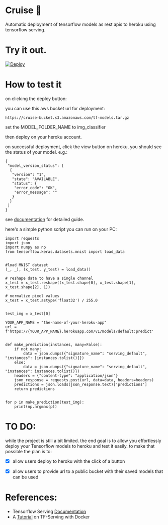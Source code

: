 # Cruise :rocket:

Automatic deployment of tensorflow models as rest apis to heroku using tensorflow serving.

# Try it out.

[![Deploy](https://www.herokucdn.com/deploy/button.svg)](https://heroku.com/deploy?template=https://github.com/JesuFemi-O/Cruise)

# How to test it

on clicking the deploy button:

you can use this aws bucket url for deployment:

```
https://cruise-bucket.s3.amazonaws.com/tf-models.tar.gz
```

set the MODEL_FOLDER_NAME to img_classifier

then deploy on your heroku account.

on successful deployment, click the view button on heroku, you should see the status of your model. e.g.:

```
{
 "model_version_status": [
  {
   "version": "1",
   "state": "AVAILABLE",
   "status": {
    "error_code": "OK",
    "error_message": ""
   }
  }
 ]
}

```

see [documentation](https://github.com/JesuFemi-O/Cruise/blob/main/documentation.md) for detailed guide.

here's a simple python script you can run on your PC:

```
import requests
import json
import numpy as np
from tensorflow.keras.datasets.mnist import load_data


#load MNIST dataset
(_, _), (x_test, y_test) = load_data()

# reshape data to have a single channel
x_test = x_test.reshape((x_test.shape[0], x_test.shape[1], x_test.shape[2], 1))

# normalize pixel values
x_test = x_test.astype('float32') / 255.0


test_img = x_test[0]

YOUR_APP_NAME = "the-name-of-your-heroku-app"
url = f'https://{YOUR_APP_NAME}.herokuapp.com/v1/models/default:predict'


def make_prediction(instances, many=False):
    if not many:
        data = json.dumps({"signature_name": "serving_default", "instances": [instances.tolist()]})
    else:
        data = json.dumps({"signature_name": "serving_default", "instances": instances.tolist()})
    headers = {"content-type": "application/json"}
    json_response = requests.post(url, data=data, headers=headers)
    predictions = json.loads(json_response.text)['predictions']
    return predictions


for p in make_prediction(test_img):
    print(np.argmax(p))
```

# TO DO:

while the project is still a bit limited. the end goal is to allow you effortlessly deploy your Tensorflow models to heroku and test it easily. to make that possible the plan is to:

- [x] allow users deploy to heroku with the click of a button

- [x] allow users to provide url to a public bucket with their saved models that can be used

# References:

- Tensorflow Serving [Documentation](https://www.tensorflow.org/tfx/guide/serving)
- A [Tutorial](https://neptune.ai/blog/how-to-serve-machine-learning-models-with-tensorflow-serving-and-docker) on TF-Serving with Docker
